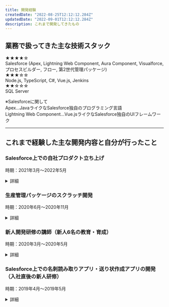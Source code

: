 ```yaml
---
title: 開発経験
createdDate: "2022-08-25T12:12:12.284Z"
updatedDate: "2022-09-01T12:12:12.284Z"
description: これまで開発してきたもの
---
```


## 業務で扱ってきた主な技術スタック  
★★★★☆  
Salesforce (Apex, Lightning Web Component, Aura Component, Visualforce, プロセスビルダー, フロー, 第2世代管理パッケージ)  
★★★☆☆  
Node.js, TypeScript, C#, Vue.js, Jenkins  
★★☆☆☆  
SQL Server  

※Salesforceに関して  
Apex...JavaライクなSalesforce独自のプログラミング言語  
Lightning Web Component...Vue.jsライクなSalesforce独自のUIフレームワーク

<hr />
<!-- 以下はよく使うため、テンプレとしてコメントで記載している -->
<!-- <a href="" target="_blank">こちら</a> -->

## これまで経験した主な開発内容と自分が行ったこと
### **Salesforce上での自社プロダクト立ち上げ**
時期：2021年3月〜2022年5月
<details><summary>詳細</summary><div>

#### 担当プロダクト・担当した開発範囲
* ガントチャートアプリケーション
    * 立ち上げ期...設計（DB・クラス・画面）・実装
    * 拡大期...チームマネジメント・設計（DB・クラス・画面）・コードレビュー
* 工程管理アプリケーション・販売購買管理アプリケーション...設計（DB・クラス・画面）・実装・コードレビュー
* 倉庫管理アプリケーション...コードレビュー

#### 特に力を入れて取り組んだこと
##### 開発の仕組みづくり
* Prettier・ESLintの導入...「コード品質の向上」「コーディング規約の自動適用によりコードレビュー負担の軽減」「プロジェクト初期段階でlinterによる変更の影響が小さく比較的導入コストが小さい割に効果は大きいと見込んでいた」ことが導入理由
* git-flowにもとづいたブランチシステムの策定...ソース管理不備による不具合・開発スピード低下・パッチバージョンが当てられないなどビジネスへの影響が発生しており、それを防ぐために実施（<a href="https://camo.qiitausercontent.com/92a6cc97dd6569e00c2f32455ed2ad0273cc2149/68747470733a2f2f71696974612d696d6167652d73746f72652e73332e61702d6e6f727468656173742d312e616d617a6f6e6177732e636f6d2f302f3233343237352f34393539366463382d626339362d326330332d353230322d3536363039303232356364342e706e67" target="_blank">こちら</a>のような図にブランチ管理のルール・フローを全て書き出して、社内開発者へ認識共有することで対応）
* CI/CDパイプラインの構築（Jenkinsで実現、マージ時の自動テスト・社内環境への自動デプロイ・ビルド失敗時のチャット通知）...手動ビルドではビルド作業が属人的となり、またバグの検知に遅れが生じており開発スピードの低下・品質低下が発生していたが、それらを防ぐために実施（CI/CDに関する開発内容を<a href="https://camo.qiitausercontent.com/c28fccf63be045b012f7a8e1797f6b3941c2da53/68747470733a2f2f71696974612d696d6167652d73746f72652e73332e61702d6e6f727468656173742d312e616d617a6f6e6177732e636f6d2f302f3233343237352f61323332316632642d356431302d326161302d363037372d3534356131623163376437352e706e67" target="_blank">こちら</a>の図にまとめて社内開発者へ共有）
* コードレビュー・レビュアーの育成...自分がコードレビュー時によく見るポイントを<a href="https://qiita.com/shin4488/items/9a2609672ddb7545a51b" target="_blank">コーディング時に大切にしているポイント</a>としてまとめて、社内開発者にも共有して実施
* 開発チームのスキルアップ（社内勉強会でのスピーカーとして知見の共有）
    * Jenkinsによる開発自動化
    * git-flowにもとづいたブランチ管理の方法
    * コミットやコード内のコメントを書くときのポイント（<a href="https://qiita.com/shin4488/items/9a2609672ddb7545a51b#%E3%82%B3%E3%83%A1%E3%83%B3%E3%83%88" target="_blank">こちら</a>を参照）
    * 技術的質問を行うときのポイント（<a href="https://qiita.com/shin4488/items/3057773158faa4363094" target="_blank">質問時に大切にしているポイント</a>を参照）
* 開発用データの自動生成...開発中に開発環境上で、開発者によって動作確認するデータが異ならないようにどの開発者も同じデータで動作確認できるようにするため、またコマンド一発でデータ作成することによる開発スピード向上のために実施（第2世代管理パッケージを使用した開発を行っていたため、<a href="https://qiita.com/hanamizuki10/items/35a8095a57ca2c8f1ca8" target="_blank">こちら</a>を参考に仕組みを構築）

##### 自分自身の開発業務（設計・コーディング）
* 「大まかな処理の流れは似ているが、細かい個別機能の実装内容が異なる」機能が複数あり、それらの機能に対してストラテジーパターンを使用して開発...できるだけコードの可読性の向上や疎結合の実現ができるようにと考えて使用（実装例は<a href="https://qiita.com/shin4488/items/9a2609672ddb7545a51b#%E3%83%A1%E3%82%BD%E3%83%83%E3%83%89%E5%91%BC%E3%81%B3%E5%87%BA%E3%81%97%E5%81%B4%E3%81%A7%E8%A1%8C%E3%81%86%E5%87%A6%E7%90%86%E3%82%92%E6%B1%BA%E5%AE%9A" target="_blank">こちら</a>を参照）
* 大量データを扱う際にSalesforceの制限に抵触しないような設計・実装...Salesforceで<a href="https://developer.salesforce.com/docs/atlas.ja-jp.apexcode.meta/apexcode/apex_batch_interface.htm" target="_blank">Apexの一括処理</a>を使用して、トランザクション分割を実装
* 製造業というドメイン領域を把握した上での設計・実装...工場見学・書籍での学習・社内のbiz側のメンバーへのヒアリングなどをもとに自分自身で<a href="https://camo.qiitausercontent.com/03f11d79317960c874f6715353e1909d143ac06a/68747470733a2f2f71696974612d696d6167652d73746f72652e73332e61702d6e6f727468656173742d312e616d617a6f6e6177732e636f6d2f302f3233343237352f33623131656462632d313631612d616464342d646165312d6339376366353464636334312e706e67" target="_blank">こちら</a>のような図にまとめて、お客様業務を理解した上で俯瞰的に開発を実施

##### 海外開発者もいる中でのコミュニケーション
* プログラムの状態や実装内容を、シーケンス図やクラス図を用いて視覚的に伝達...リモートワークということもあり、口頭・テキストのみのやり取りでは認識齟齬が起きることを懸念して、視覚的な情報を使用して意思疎通を実現

##### 開発フェーズに応じた開発の進め方
* 立ち上げ期（0→1の開発）では、お客様にプロダクトをいち早く認知してもらい、作っているものの方向性が正しいことを意識しながら「小さく早く作って、改善する」を念頭に開発（4プロダクトの開発に関わっていたが、特に1プロダクトに関して立ち上げ期の開発者が自分1人の状態で、毎月バージョンアップして開発を遂行）
* 拡大期（1→10の開発）では、できるだけ技術的負債の解消を行うなどプログラム的な品質を高めつつ開発を行うことを意識、また開発人員が増えることに備えて開発の流れや現状の実装状態に関するドキュメント整備も意識
</div></details>

### **生産管理パッケージのスクラッチ開発**
時期：2020年6月〜2020年11月
<details><summary>詳細</summary><div>

#### 担当した開発範囲
詳細設計(クラス・画面)・コーディング

#### 特に力を入れて取り組んだこと・学んだこと
##### チームの開発生産性向上
* コード自動生成ツールの作成...コードの書き方がどの機能も大まかに似通っている・同じような処理を開発者ごとに異なった書き方になっているという状況であったため、基本的なソースコードは自動生成できるようなツールを作成
    （技術としてはRuby, C#, Mustache, スプレッドシートを使用し、実績としては開発時間が3分の1に短縮されたものあり）
* 生産性向上ツールは、自分だけでなく他メンバーでもメンバーでも保守できるように、できるだけコードを書かずにシンプルな作りのツールを作成
    （初めはスプレッドシートなどで数式のみを使用するような簡易的なツールからスタート）

##### シニアメンバーから技術的に参考にできる部分の吸収
* フロントエンド・バックエンドの技術習得
* DIの使用
* 「良いコード=高可読性・高凝集度・疎結合なコード」であることの認識
* 技術的な質問の仕方の認識（大切だと思った点を<a href="https://qiita.com/shin4488/items/3057773158faa4363094" target="_blank">質問時に大切にしているポイント</a>として個人的に記載）
* フロントエンドからバックエンドに対する通信回数は「原則、1トランザクションにつき1通信」の認識
</div></details>

### **新人開発研修の講師（新人6名の教育・育成）**
時期：2020年3月〜2020年5月
<details><summary>詳細</summary><div>

#### 大まかな流れ
* 研修内容（講義）の企画
* 講義資料・課題の作成
* 講義実施
* 課題のレビュー・フィードバック
* 振り返り

#### 意識したポイント
* 開発用語の身近なものへのたとえ...プログラミング未経験者もいる中での研修となっており、技術的な言葉を身近なものに置き換えた方が理解しやすいと考えたため
    （例：変数=データを入れる箱、非同期処理=料理で肉を炒めつつ同時並行で野菜を切る、など）
* 各単元の学習によって「作れるもの」などゴールをあらかじめ伝達...「これからどのようなプログラムを作成するのか」よりも「これからの研修でどのような機能をつけることができるようになるのか（例：お天気アプリを作れるようになるなど）」を最初に伝達、また講師側であらかじめ作成したものの画面上でのデモを実施
    （プログラミング未経験者の場合、プログラムの内容を最初に伝えられてもイメージがわきにくいと考えたため（自分がもともとそうだった））
* 資料には、文字よりも図など視覚的情報を多用...リモート環境下での研修となり、基本的に画面越しで研修を行なっていたため、認識合わせや技術的なイメージが湧きやすいように図や絵を多用
</div></details>

<!-- ### Salesforceと他社の販売管理システムのデータ連携（受託案件） -->

### **Salesforce上での名刺読み取りアプリ・送り状作成アプリの開発（入社直後の新人研修）**
時期：2019年4月〜2019年5月  
<details><summary>詳細</summary><div>

新人研修の最後に、自ら作るものを企画・設計・製造・テストを行う機会があり、以下の2つを作成

#### 名刺読み取りアプリ
* 開発理由...社内の営業部がSalesforceを使用して商談管理を行っていたが、名刺管理は別のアプリケーションを使用していたため、名刺管理と商談管理を別々で行っていた。（名刺管理アプリで登録した顧客情報と同じ情報をSalesforceにも手入力で登録していた）
    データの2重管理の防止や手入力の手間を省き、Salesforce上での名刺管理も可能とするためにこのアプリケーションを作成。
* 使用技術...Salesforce (Aura Component, Apex), Google Cloud Vision API

#### 送り状作成アプリ
* 開発理由...当時の社内の送り状作成は、営業担当者ごとにエクセルが用意されており、担当者自身のエクセル上で顧客名・顧客の会社名・送付物などを手入力で毎回書き換えて作成していた。しかし、商談管理として使用していたSalesforce上に顧客情報が存在していたため、Salesforce上の顧客情報からクリックのみで送付状を作成できれば業務効率が上がると考えてこのアプリケーションを作成。
* 使用技術...Salesforce (Aura Component, Apex), Google Spread Sheet API
</div></details>
